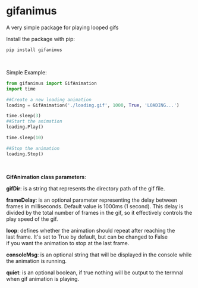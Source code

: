 # gifanimus
A very simple package for playing looped gifs

Install the package with pip:

```
pip install gifanimus
```

&nbsp;

Simple Example:

```python
from gifanimus import GifAnimation
import time

##Create a new loading animation
loading = GifAnimation('./loading.gif', 1000, True, 'LOADING...')

time.sleep(3)
##Start the animation
loading.Play()

time.sleep(10)

##Stop the animation
loading.Stop()
```

&nbsp;

**GifAnimation class parameters**:

**gifDir**: is a string that represents the directory path of the gif file.

**frameDelay**: is an optional parameter representing the delay between  
frames in milliseconds. Default value is 1000ms (1 second). This delay is
divided by the total number of frames in the gif, so it effectively controls 
the play speed of the gif.

**loop**: defines whether the animation should repeat after reaching the  
last frame. It's set to True by default, but can be changed to False  
if you want the animation to stop at the last frame.

**consoleMsg**: is an optional string that will be displayed in the console while the animation is running.

**quiet**: is an optional boolean, if true nothing will be output to the termnal when gif animation is playing.
